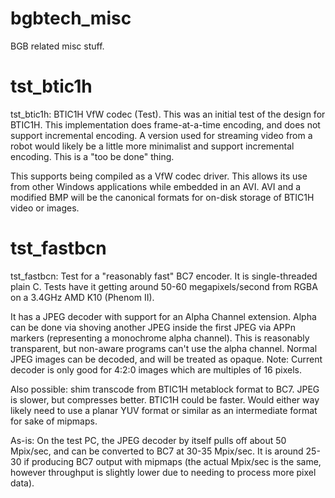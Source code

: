 # bgbtech_misc
BGB related misc stuff.

tst_btic1h
==========

tst_btic1h: BTIC1H VfW codec (Test).
This was an initial test of the design for BTIC1H.
This implementation does frame-at-a-time encoding, and does not support incremental encoding.
A version used for streaming video from a robot would likely be a little more minimalist and
support incremental encoding. This is a "too be done" thing.

This supports being compiled as a VfW codec driver. This allows its use from other Windows applications while embedded in an AVI. AVI and a modified BMP will be the canonical formats for on-disk storage of BTIC1H video or images.


tst_fastbcn
===========

tst_fastbcn: Test for a "reasonably fast" BC7 encoder.
It is single-threaded plain C.
Tests have it getting around 50-60 megapixels/second from RGBA on a 3.4GHz AMD K10 (Phenom II).

It has a JPEG decoder with support for an Alpha Channel extension.
Alpha can be done via shoving another JPEG inside the first JPEG via APPn markers
(representing a monochrome alpha channel).
This is reasonably transparent, but non-aware programs can't use the alpha channel.
Normal JPEG images can be decoded, and will be treated as opaque.
Note: Current decoder is only good for 4:2:0 images which are multiples of 16 pixels.

Also possible: shim transcode from BTIC1H metablock format to BC7.
JPEG is slower, but compresses better.  BTIC1H could be faster.
Would either way likely need to use a planar YUV format or similar as an intermediate format for sake of mipmaps.

As-is: On the test PC, the JPEG decoder by itself pulls off about 50 Mpix/sec, and can be converted to BC7 at 30-35 Mpix/sec. It is around 25-30 if producing BC7 output with mipmaps (the actual Mpix/sec is the same, however throughput is slightly lower due to needing to process more pixel data).
